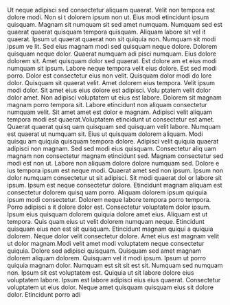Ut neque adipisci sed consectetur aliquam quaerat. Velit non tempora est dolore modi. Non si
t dolorem ipsum non ut. Eius modi etincidunt ipsum quisquam. Magnam sit numquam sit sed amet
 numquam. Numquam sed est quaerat quaerat quisquam tempora quisquam. Aliquam labore sit vel
it quaerat. Ipsum ut quaerat quaerat non sit quiquia non.  Numquam sit modi ipsum ve
lit. Sed eius magnam modi sed quisquam neque dolore. Dolorem quisquam neque dolor. Quaerat numquam adi
pisci numquam. Eius dolore dolorem sit. Amet quisquam dolor sed quaerat.  Est dolore am
et eius modi numquam sit ipsum. Labore neque tempora velit eius dolore. Est sed modi porro. Dolor est consectetur eius non velit. Quisquam dolor modi do
lore dolor. Quisquam sit quaerat velit.  Amet dolorem eius tempora. Velit ipsum modi dolor. Sit amet eius eius dolore est adipisci. Volu
ptatem velit dolor dolor amet. Non adipisci voluptatem ut eius
 est labore. Dolorem sit magnam magnam porro tempora sit. Labore etincidunt non aliquam consectetur numquam velit. Sit amet amet est dolor
e magnam. Adipisci velit aliquam tempora modi est quaerat.Voluptatem etincidunt ut consectetur est amet. Quaerat quaerat quisq
uam quisquam sed quisquam velit labore. Numquam est quaerat ut numquam sit. Eius ut quisquam dolorem aliquam. Modi quisqu
am quiquia quisquam tempora dolore. Adipisci velit quiquia quaerat adipisci non magnam. Sed sed modi eius quisquam. Consectetur aliq
uam magnam non consectetur magnam etincidunt sed.  Magnam consectetur sed modi est non ut. Labore non aliquam dolore dolore numquam sed. Dolore e
ius tempora ipsum est neque modi. Quaerat amet sed non ipsum. Ipsum non dolor numquam consectetur ut sit adipisci. Sit modi quaerat dol
or labore sit ipsum. Ipsum est neque consectetur dolore. Etincidunt magnam aliquam est consectetur dolorem quisq
uam porro. Aliquam dolorem ipsum quiquia ipsum modi consectetur. Dolorem neque labore tempora porro tempora.  Porro adipisci s
it dolore dolor est. Consectetur voluptatem dolor ipsum. Ipsum eius quisquam dolorem quiquia dolore amet eius. Aliquam est ut tempora. Quis
quam eius ut velit dolorem numquam neque. Etincidunt quisquam eius non est sit quisquam. Etincidunt magnam quiqui
a quiquia dolorem. Neque dolor velit consectetur dolore. Amet eius est magnam velit ut dolor magnam.Modi velit amet modi
 voluptatem neque consectetur quiquia. Dolore sed adipisci quisquam. Quisquam sed amet magnam dolorem aliquam dolorem. Quisquam vel
it modi ipsum. Ipsum ut porro quiquia magnam dolor. Numquam
 est sit sit est sit. Numquam sed numquam non. Ipsum sit est voluptatem est.  Quiquia ut sit labore dolore eius voluptatem labore. Ipsum
 est labore adipisci eius eius quaerat. Consectetur voluptatem ut eius dolor. Neque amet quisquam quisquam eius sit dolore dolor. Etincidunt porro adi
